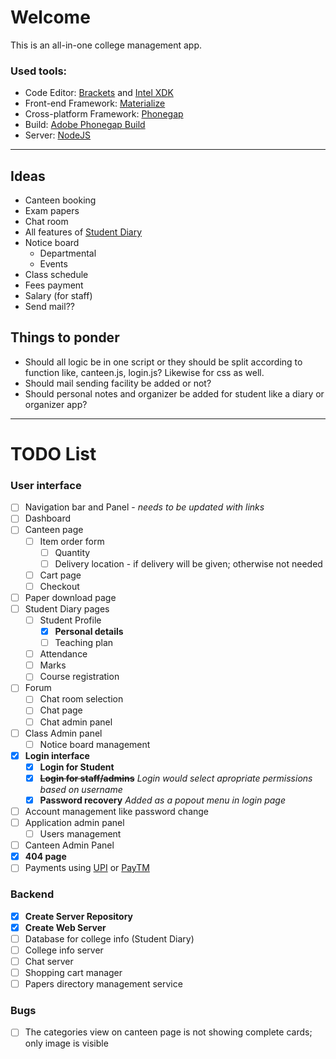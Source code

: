 # Welcome

This is an all-in-one college management app.

### Used tools:

* Code Editor: [Brackets](http://brackets.io) and [Intel XDK](https://software.intel.com/en-us/intel-xdk)
* Front-end Framework: [Materialize](http://materializecss.com)
* Cross-platform Framework: [Phonegap](http://phonegap.com/)
* Build: [Adobe Phonegap Build](https://build.phonegap.com/)
* Server: [NodeJS](https://nodejs.org/)

***

## Ideas

* Canteen booking
* Exam papers
* Chat room
* All features of [Student Diary](https://play.google.com/store/apps/details?id=com.iitms.sdraisoni)
* Notice board
  * Departmental
  * Events
* Class schedule
* Fees payment
* Salary (for staff)
* Send mail??

## Things to ponder

* Should all logic be in one script or they should be split according to function like, canteen.js, login.js? Likewise for css as well.
* Should mail sending facility be added or not?
* Should personal notes and organizer be added for student like a diary or organizer app?

***

# TODO List

### User interface

* [ ] Navigation bar and Panel - _needs to be updated with links_
* [ ] Dashboard
* [ ] Canteen page
  * [ ] Item order form
    * [ ] Quantity
	* [ ] Delivery location - if delivery will be given; otherwise not needed
  * [ ] Cart page
  * [ ] Checkout
* [ ] Paper download page
* [ ] Student Diary pages
  * [ ] Student Profile
    * [x] **Personal details**
	* [ ] Teaching plan
  * [ ] Attendance
  * [ ] Marks
  * [ ] Course registration
* [ ] Forum
  * [ ] Chat room selection
  * [ ] Chat page
  * [ ] Chat admin panel
* [ ] Class Admin panel
  * [ ] Notice board management
* [x] **Login interface**
  * [x] **Login for Student**
  * [x] ~~**Login for staff/admins**~~ _Login would select apropriate permissions based on username_
  * [x] **Password recovery** _Added as a popout menu in login page_
* [ ] Account management like password change
* [ ] Application admin panel
  * [ ] Users management
* [ ] Canteen Admin Panel
* [x] **404 page**
* [ ] Payments using [UPI](https://en.wikipedia.org/wiki/Unified_Payments_Interface) or [PayTM](http://paytm.com)

### Backend

* [x] **Create Server Repository**
* [x] **Create Web Server**
* [ ] Database for college info (Student Diary)
* [ ] College info server
* [ ] Chat server
* [ ] Shopping cart manager
* [ ] Papers directory management service

### Bugs

* [ ] The categories view on canteen page is not showing complete cards; only image is visible